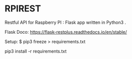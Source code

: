 # RPIREST
Restful API for Raspberry PI :  Flask app written in Python3 .

Flask Doco:
https://flask-restplus.readthedocs.io/en/stable/



Setup:
$ pip3 freeze > requirements.txt

pip3 install -r requirements.txt
